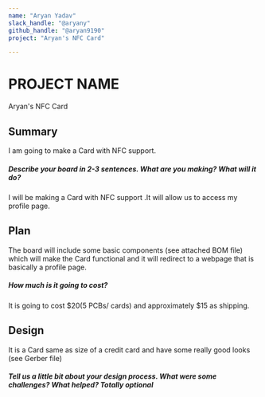 ```yaml
---
name: "Aryan Yadav"
slack_handle: "@aryany"
github_handle: "@aryan9190"
project: "Aryan's NFC Card"

---
```


# PROJECT NAME
Aryan's NFC Card

## Summary
I am going to make a Card with NFC support.

##### Describe your board in 2-3 sentences. What are you making? What will it do?
I will be making a Card with NFC support .It will allow us to access my profile page.

## Plan
The board will include some basic components (see attached BOM file) which will make the Card functional and it will redirect to a webpage that is basically a profile page.

##### How much is it going to cost?
It is going to cost $20(5 PCBs/ cards) and approximately $15 as shipping.

## Design
It is a Card same as size of a credit card and have some really good looks (see Gerber file)

##### Tell us a little bit about your design process. What were some challenges? What helped? ***Totally optional***
